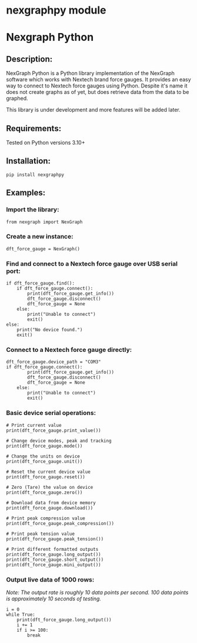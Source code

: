 # nexgraphpy module
# Nexgraph Python

## Description:
NexGraph Python is a Python library implementation of the NexGraph software which works with Nextech brand force gauges.  It provides an easy way to connect to Nextech force gauges using Python.  Despite it's name it does not create graphs as of yet, but does retrieve data from the data to be graphed.

This library is under development and more features will be added later.

## Requirements:
Tested on Python versions 3.10+

## Installation:

`pip install nexgraphpy`

## Examples:

### Import the library:

`from nexgraph import NexGraph`

### Create a new instance:

`dft_force_gauge = NexGraph()`

### Find and connect to a Nextech force gauge over USB serial port:

```
if dft_force_gauge.find():
    if dft_force_gauge.connect():
        print(dft_force_gauge.get_info())
        dft_force_gauge.disconnect()
        dft_force_gauge = None
    else:
        print("Unable to connect")
        exit()
else:
    print("No device found.")
    exit()
```

### Connect to a Nextech force gauge directly:

```
dft_force_gauge.device_path = "COM3"
if dft_force_gauge.connect():
        print(dft_force_gauge.get_info())
        dft_force_gauge.disconnect()
        dft_force_gauge = None
    else:
        print("Unable to connect")
        exit()
```

### Basic device serial operations:

```
# Print current value
print(dft_force_gauge.print_value())

# Change device modes, peak and tracking
print(dft_force_gauge.mode())

# Change the units on device
print(dft_force_gauge.unit())

# Reset the current device value
print(dft_force_gauge.reset())

# Zero (Tare) the value on device
print(dft_force_gauge.zero())

# Download data from device memory
print(dft_force_gauge.download())

# Print peak compression value
print(dft_force_gauge.peak_compression())

# Print peak tension value
print(dft_force_gauge.peak_tension())

# Print different formatted outputs
print(dft_force_gauge.long_output())
print(dft_force_gauge.short_output())
print(dft_force_gauge.mini_output())
```

### Output live data of 1000 rows:

*Note: 
The output rate is roughly 10 data points per second.
100 data points is approximately 10 seconds of testing.*

```
i = 0
while True:
    print(dft_force_gauge.long_output())
    i += 1
    if i >= 100:
        break
```
